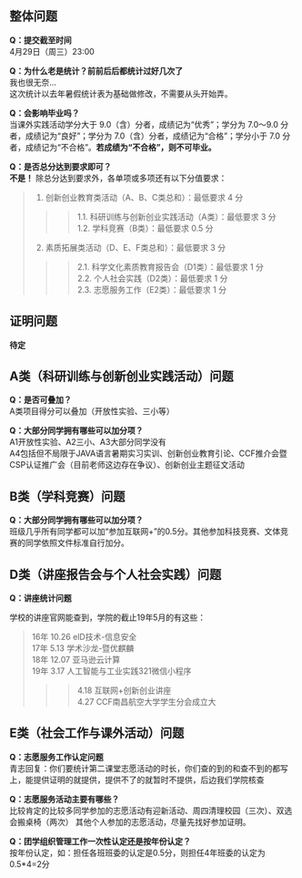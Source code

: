 ## 整体问题
**Q：提交截至时间**  
4月29日（周三）23:00  

**Q：为什么老是统计？前前后后都统计过好几次了**  
我也很无奈...  
这次统计以去年暑假统计表为基础做修改，不需要从头开始弄。  

**Q：会影响毕业吗？**  
当课外实践活动学分大于 9.0（含）分者，成绩记为“优秀”；学分为 7.0～9.0 分者，成绩记为“良好”；学分为 7.0（含）分者，成绩记为“合格”；学分小于 7.0 分者，成绩记为“不合格”。**若成绩为“不合格”，则不可毕业。**  

**Q：是否总分达到要求即可？**  
**不是！** 除总分达到要求外，各单项或多项还有以下分值要求：  
>1. 创新创业教育类活动（A、B、C类总和）：最低要求 4 分  
>>>1.1. 科研训练与创新创业实践活动（A类）：最低要求 3 分  
>>>1.2. 学科竞赛（B类）：最低要求 0.5 分  
>2. 素质拓展类活动（D、E、F类总和）：最低要求 3 分  
>>>2.1. 科学文化素质教育报告会（D1类）：最低要求 1 分  
>>>2.2. 个人社会实践（D2类）：最低要求 1 分  
>>>2.3. 志愿服务工作（E2类）：最低要求 1 分  


## 证明问题
**待定**  
  
  
  
## A类（科研训练与创新创业实践活动）问题
**Q：是否可叠加？**  
A类项目得分可以叠加（开放性实验、三小等） 

**Q：大部分同学拥有哪些可以加分项？**  
A1开放性实验、A2三小、A3大部分同学没有  
A4包括但不局限于JAVA语言暑期实习实训、创新创业教育引论、CCF推介会暨CSP认证推广会（目前老师这边存在争议）、创新创业主题征文活动 
  
  
## B类（学科竞赛）问题
**Q：大部分同学拥有哪些可以加分项？**  
班级几乎所有同学都可以加“参加互联网+”的0.5分。其他参加科技竞赛、文体竞赛的同学依照文件标准自行加分。 
  
  
## D类（讲座报告会与个人社会实践）问题
**Q：讲座统计问题**

学校的讲座官网能查到，学院的截止19年5月的有这些：  
>16年 10.26 elD技术-信息安全  
>17年 5.13  学术沙龙-暨优麒麟  
>18年 12.07 亚马逊云计算  
>19年 3.17  人工智能与工业实践321微信小程序  
>>>4.18  互联网+创新创业讲座  
>>>4.27  CCF南昌航空大学学生分会成立大  
  
## E类（社会工作与课外活动）问题  
**Q：志愿服务工作认定问题**  
青志回复：你们要统计第二课堂志愿活动的时长，你们查的到的和查不到的都写上，能提供证明的就提供，提供不了的就暂时不提供，后边我们学院核查 

**Q：志愿服务活动主要有哪些？**  
比较肯定的比较多同学参加的志愿活动有迎新活动、周四清理校园（三次）、双选会搬桌椅（两次） 
其他个人参加的志愿活动，尽量先找好参加证明。  

**Q：团学组织管理工作一次性认定还是按年份认定？**  
按年份认定，如：担任各班班委的认定是0.5分，则担任4年班委的认定为0.5*4=2分   
